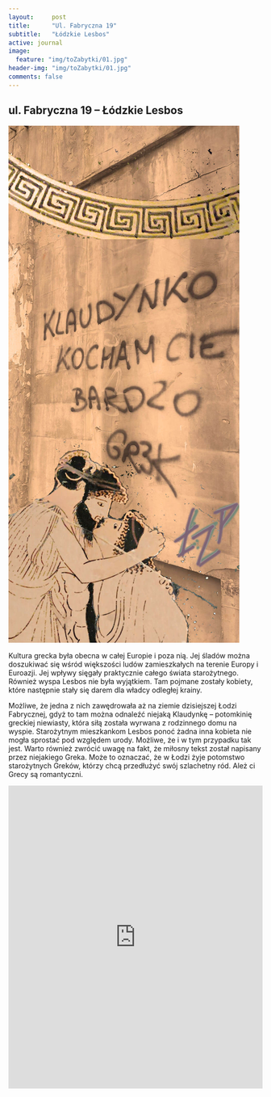 ```yaml
---
layout:     post
title:      "Ul. Fabryczna 19"
subtitle:   "Łódzkie Lesbos"
active: journal
image:
  feature: "img/toZabytki/01.jpg"
header-img: "img/toZabytki/01.jpg"
comments: false
---
```


## ul. Fabryczna 19 – Łódzkie Lesbos

![01](/img/toZabytki/01.jpg)

<p>
Kultura grecka była obecna w całej Europie i poza nią. Jej śladów można doszukiwać się wśród większości ludów zamieszkałych na terenie Europy i Euroazji. Jej wpływy sięgały praktycznie całego świata starożytnego. Również wyspa Lesbos nie była wyjątkiem. Tam pojmane zostały kobiety, które następnie stały się darem dla władcy odległej krainy.
</p>
<p>
Możliwe, że jedna z nich zawędrowała aż na ziemie dzisiejszej Łodzi Fabrycznej, gdyż to tam można odnaleźć niejaką Klaudynkę – potomkinię greckiej niewiasty, która siłą została wyrwana z rodzinnego domu na wyspie. Starożytnym mieszkankom Lesbos ponoć żadna inna kobieta nie mogła sprostać pod względem urody. Możliwe, że i w tym przypadku tak jest. Warto również zwrócić uwagę na fakt, że miłosny tekst został napisany przez niejakiego Greka. Może to oznaczać, że w Łodzi żyje potomstwo starożytnych Greków, którzy chcą przedłużyć swój szlachetny ród. Ależ ci Grecy są romantyczni.</p>

<iframe src="https://www.google.com/maps/embed?pb=!1m18!1m12!1m3!1d2444.0558450500407!2d21.03809!3d52.2242032!2m3!1f0!2f0!3f0!3m2!1i1024!2i768!4f13.1!3m3!1m2!1s0x471ecd02805e5607%3A0xa6b193c3e8ebe9eb!2sFabryczna%2019%2C%2000-446%20Warszawa!5e0!3m2!1sen!2spl!4v1653511886528!5m2!1sen!2spl" width="100%" height="600" style="border:0;" allowfullscreen="" loading="lazy" referrerpolicy="no-referrer-when-downgrade"></iframe>
